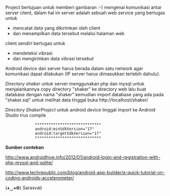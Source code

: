 Project bertujuan untuk memberi gambaran :-) 
mengenai komunikasi antar server client, 
dalam hal ini server adalah sebuah web service 
yang bertugas untuk
 - mencatat data yang dikirimkan oleh client 
 - dan menampilkan data tersebut melalui halaman web

client sendiri bertugas untuk
 - mendeteksi vibrasi 
 - dan mengirimkan data vibrasi tersebut

Android device dan server harus berada dalam satu network agar komunikasi dapat dilakukan (IP server harus dimasukkan terlebih dahulu).

*Directory shaker* 
untuk server menggunakan php dan mysql
untuk menjalankannya copy directory "shaker" ke directory web
lalu buat database dengan nama "shaker" kemudian import database yang ada pada "shaker.sql"
untuk melihat data tinggal buka http://localhost/shaker/

*Directory ShakerProject*
untuk android device tinggal import ke Android Studio trus compile 
                 
                 
                 *****************************
                 android:minSdkVersion="17"
                 android:targetSdkVersion="17"  
                 *****************************


**Sumber contekan**

http://www.androidhive.info/2012/01/android-login-and-registration-with-php-mysql-and-sqlite/

http://www.techrepublic.com/blog/android-app-builder/a-quick-tutorial-on-coding-androids-accelerometer/




(◕‿◕✿) Sarasvati
